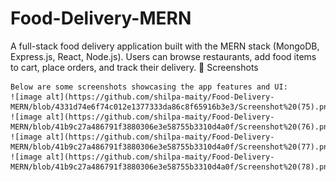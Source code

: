 # Food-Delivery-MERN
A full-stack food delivery application built with the MERN stack (MongoDB, Express.js, React, Node.js). Users can browse restaurants, add food items to cart, place orders, and track their delivery.
📸 Screenshots

    Below are some screenshots showcasing the app features and UI:
    ![image alt](https://github.com/shilpa-maity/Food-Delivery-MERN/blob/4331d74e6f74c012e1377333da86c8f65916b3e3/Screenshot%20(75).png)
    ![image alt](https://github.com/shilpa-maity/Food-Delivery-MERN/blob/41b9c27a486791f3880306e3e58755b3310d4a0f/Screenshot%20(76).png)
    ![image alt](https://github.com/shilpa-maity/Food-Delivery-MERN/blob/41b9c27a486791f3880306e3e58755b3310d4a0f/Screenshot%20(77).png)
    ![image alt](https://github.com/shilpa-maity/Food-Delivery-MERN/blob/41b9c27a486791f3880306e3e58755b3310d4a0f/Screenshot%20(78).png)
